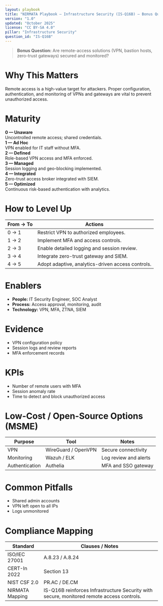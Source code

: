 ```yaml
---
layout: playbook
title: "NIRMATA Playbook — Infrastructure Security (IS-Q16B) — Bonus Question"
version: "1.0"
updated: "October 2025"
license: "CC BY-SA 4.0"
pillar: "Infrastructure Security"
question_id: "IS-Q16B"
---
```


> **Bonus Question:** Are remote-access solutions (VPN, bastion hosts, zero-trust gateways) secured and monitored?

# Why This Matters
Remote access is a high-value target for attackers. Proper configuration, authentication, and monitoring of VPNs and gateways are vital to prevent unauthorized access.

# Maturity
<div class="levels-grid">
  <div class="level level-0"><strong>0 — Unaware</strong><br>Uncontrolled remote access; shared credentials. </div>
  <div class="level level-1"><strong>1 — Ad Hoc</strong><br>VPN enabled for IT staff without MFA. </div>
  <div class="level level-2"><strong>2 — Defined</strong><br>Role-based VPN access and MFA enforced. </div>
  <div class="level level-3"><strong>3 — Managed</strong><br>Session logging and geo-blocking implemented. </div>
  <div class="level level-4"><strong>4 — Integrated</strong><br>Zero-trust access broker integrated with SIEM. </div>
  <div class="level level-5"><strong>5 — Optimized</strong><br>Continuous risk-based authentication with analytics. </div>
</div>

# How to Level Up
| From → To | Actions |
|---|---|
| 0 → 1 |Restrict VPN to authorized employees.|
| 1 → 2 |Implement MFA and access controls.|
| 2 → 3 |Enable detailed logging and session review.|
| 3 → 4 |Integrate zero-trust gateway and SIEM.|
| 4 → 5 |Adopt adaptive, analytics-driven access controls.|

# Enablers
- **People:** IT Security Engineer, SOC Analyst  
- **Process:** Access approval, monitoring, audit  
- **Technology:** VPN, MFA, ZTNA, SIEM  

# Evidence
- VPN configuration policy  
- Session logs and review reports  
- MFA enforcement records  

# KPIs
- Number of remote users with MFA  
- Session anomaly rate  
- Time to detect and block unauthorized access  

# Low-Cost / Open-Source Options (MSME)
| Purpose | Tool | Notes |
|---|---|---|
| VPN | WireGuard / OpenVPN | Secure connectivity |
| Monitoring | Wazuh / ELK | Log review and alerts |
| Authentication | Authelia | MFA and SSO gateway |

# Common Pitfalls
- Shared admin accounts  
- VPN left open to all IPs  
- Logs unmonitored  

# Compliance Mapping
| Standard | Clauses / Notes |
|---|---|
| ISO/IEC 27001 | A.8.23 / A.8.24 |
| CERT-In 2022 | Section 13 |
| NIST CSF 2.0 | PR.AC / DE.CM |
| NIRMATA Mapping | IS-Q16B reinforces Infrastructure Security with secure, monitored remote access controls. |

